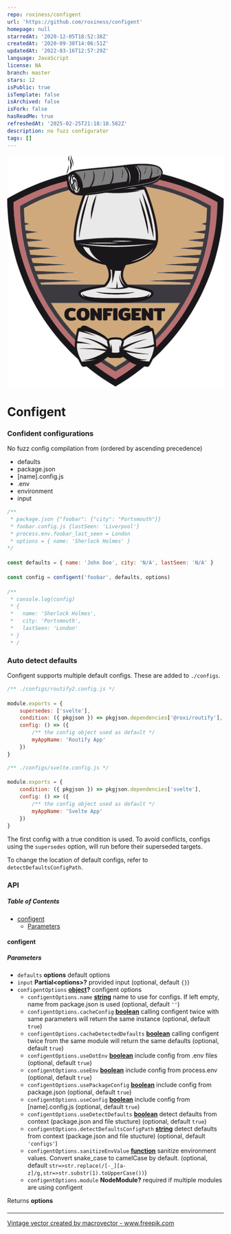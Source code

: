```yaml
---
repo: roxiness/configent
url: 'https://github.com/roxiness/configent'
homepage: null
starredAt: '2020-12-05T18:52:38Z'
createdAt: '2020-09-30T14:06:51Z'
updatedAt: '2022-03-16T12:57:29Z'
language: JavaScript
license: NA
branch: master
stars: 12
isPublic: true
isTemplate: false
isArchived: false
isFork: false
hasReadMe: true
refreshedAt: '2025-02-25T21:18:18.582Z'
description: no fuzz configurator
tags: []
---
```


<div align="center">
<img src="https://github.com/roxiness/configent/raw/master/configent.png" alt="configent">
</div>

# Configent

### Confident configurations

No fuzz config compilation from (ordered by ascending precedence)

-   defaults
-   package.json
-   [name].config.js
-   .env
-   environment
-   input

```javascript
/** 
 * package.json {"foobar": {"city": "Portsmouth"}}
 * foobar.config.js {lastSeen: 'Liverpool'}
 * process.env.foobar_last_seen = London
 * options = { name: 'Sherlock Holmes' }
*/

const defaults = { name: 'John Doe', city: 'N/A', lastSeen: 'N/A' }

const config = configent('foobar', defaults, options)

/**
 * console.log(config)
 * {
 *   name: 'Sherlock Holmes',
 *   city: 'Portsmouth',
 *   lastSeen: 'London'  
 * }
 * /
```

### Auto detect defaults

Configent supports multiple default configs. These are added to `./configs`.

```javascript
/** ./configs/routify2.config.js */

module.exports = {
    supersedes: ['svelte'],
    condition: ({ pkgjson }) => pkgjson.dependencies['@roxi/routify'],
    config: () => ({ 
        /** the config object used as default */
        myAppName: 'Routify App' 
    })
}
```

```javascript
/** ./configs/svelte.config.js */

module.exports = {
    condition: ({ pkgjson }) => pkgjson.dependencies['svelte'],
    config: () => ({ 
        /** the config object used as default */
        myAppName: 'Svelte App' 
    })
}
```

The first config with a true condition is used. To avoid conflicts, configs using the  `supersedes` option, will run before their superseded targets.

To change the location of default configs, refer to `detectDefaultsConfigPath`.

### API

<!-- Generated by documentation.js. Update this documentation by updating the source code. -->

##### Table of Contents

-   [configent](#configent)
    -   [Parameters](#parameters)

#### configent

##### Parameters

-   `defaults` **options** default options
-   `input` **Partial&lt;options>?** provided input (optional, default `{}`)
-   `configentOptions` **[object](https://developer.mozilla.org/docs/Web/JavaScript/Reference/Global_Objects/Object)?** configent options
    -   `configentOptions.name` **[string](https://developer.mozilla.org/docs/Web/JavaScript/Reference/Global_Objects/String)** name to use for configs. If left empty, name from package.json is used (optional, default `''`)
    -   `configentOptions.cacheConfig` **[boolean](https://developer.mozilla.org/docs/Web/JavaScript/Reference/Global_Objects/Boolean)** calling configent twice with same parameters will return the same instance (optional, default `true`)
    -   `configentOptions.cacheDetectedDefaults` **[boolean](https://developer.mozilla.org/docs/Web/JavaScript/Reference/Global_Objects/Boolean)** calling configent twice from the same module will return the same defaults (optional, default `true`)
    -   `configentOptions.useDotEnv` **[boolean](https://developer.mozilla.org/docs/Web/JavaScript/Reference/Global_Objects/Boolean)** include config from .env files (optional, default `true`)
    -   `configentOptions.useEnv` **[boolean](https://developer.mozilla.org/docs/Web/JavaScript/Reference/Global_Objects/Boolean)** include config from process.env (optional, default `true`)
    -   `configentOptions.usePackageConfig` **[boolean](https://developer.mozilla.org/docs/Web/JavaScript/Reference/Global_Objects/Boolean)** include config from package.json (optional, default `true`)
    -   `configentOptions.useConfig` **[boolean](https://developer.mozilla.org/docs/Web/JavaScript/Reference/Global_Objects/Boolean)** include config from [name].config.js (optional, default `true`)
    -   `configentOptions.useDetectDefaults` **[boolean](https://developer.mozilla.org/docs/Web/JavaScript/Reference/Global_Objects/Boolean)** detect defaults from context (package.json and file stucture) (optional, default `true`)
    -   `configentOptions.detectDefaultsConfigPath` **[string](https://developer.mozilla.org/docs/Web/JavaScript/Reference/Global_Objects/String)** detect defaults from context (package.json and file stucture) (optional, default `'configs'`)
    -   `configentOptions.sanitizeEnvValue` **[function](https://developer.mozilla.org/docs/Web/JavaScript/Reference/Statements/function)** sanitize environment values. Convert snake_case to camelCase by default. (optional, default `str=>str.replace(/[-_][a-z]/g,str=>str.substr(1).toUpperCase())`)
    -   `configentOptions.module` **NodeModule?** required if multiple modules are using configent

Returns **options** 

#### 


---

<a href="https://www.freepik.com/vectors/vintage">Vintage vector created by macrovector - www.freepik.com</a>
